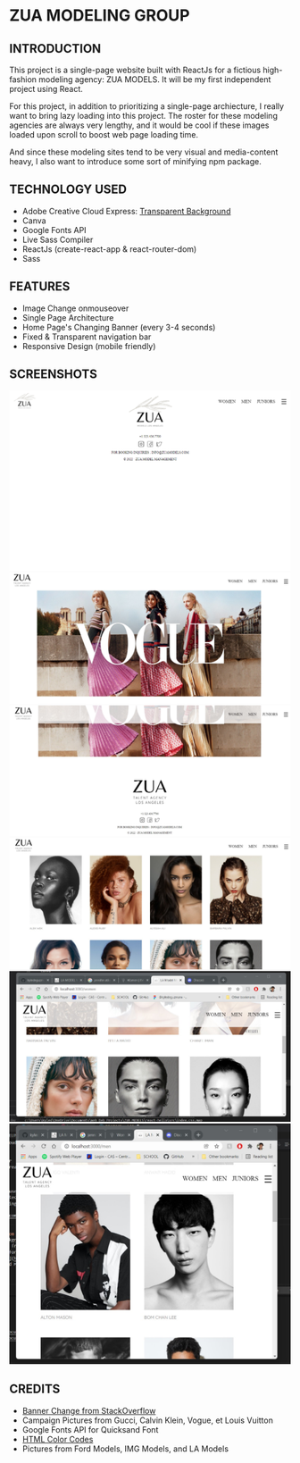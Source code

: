 # ZUA MODELING GROUP 

## INTRODUCTION
This project is a single-page website built with ReactJs for a fictious high-fashion modeling agency: ZUA MODELS. It will be my first independent project using React.   

For this project, in addition to prioritizing a single-page archiecture, I really want to bring lazy loading into this project. The roster for these modeling agencies are always very lengthy, and it would be cool if these images loaded upon scroll to boost web page loading time.

And since these modeling sites tend to be very visual and media-content heavy, I also want to introduce some sort of minifying npm package. 

## TECHNOLOGY USED
- Adobe Creative Cloud Express: [Transparent Background](https://www.adobe.com/express/feature/image/transparent-background)   
- Canva  
- Google Fonts API
- Live Sass Compiler  
- ReactJs  (create-react-app & react-router-dom)
- Sass  

## FEATURES  
- Image Change onmouseover   
- Single Page Architecture  
- Home Page's Changing Banner (every 3-4 seconds)  
- Fixed & Transparent navigation bar  
- Responsive Design (mobile friendly)
## SCREENSHOTS
![](https://github.com/kyledeguzmanx/fDev-website-ZuaModels/blob/master/images/Screen1.png)
![](https://github.com/kyledeguzmanx/fDev-website-ZuaModels/blob/master/images/Screen2.jpg)
![](https://github.com/kyledeguzmanx/fDev-website-ZuaModels/blob/master/images/Screen3.jpg)
![](https://github.com/kyledeguzmanx/fDev-website-ZuaModels/blob/master/images/Screen4.jpg)
![](https://github.com/kyledeguzmanx/fDev-website-ZuaModels/blob/master/images/Screen5.jpg)
![](https://github.com/kyledeguzmanx/fDev-website-ZuaModels/blob/master/images/Screen6.jpg)

## CREDITS 
- [Banner Change from StackOverflow](https://stackoverflow.com/questions/54958440/how-to-make-the-background-image-change-every-x-seconds-in-react)    
- Campaign Pictures from Gucci, Calvin Klein, Vogue, et Louis Vuitton  
- Google Fonts API for Quicksand Font  
- [HTML Color Codes](https://htmlcolorcodes.com/color-picker/)
- Pictures from Ford Models, IMG Models, and LA Models    